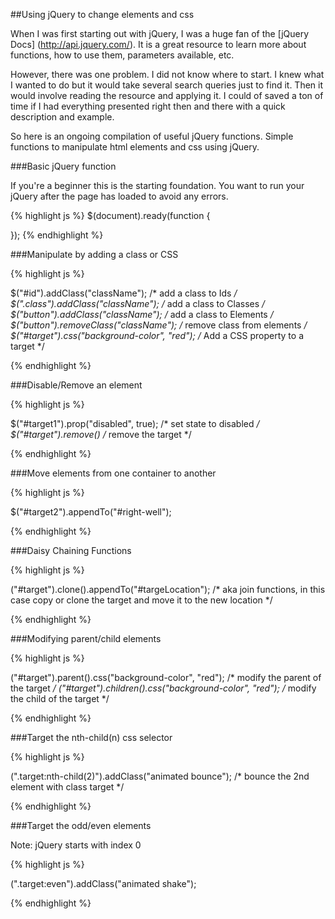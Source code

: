 ##Using jQuery to change elements and css

When I was first starting out with jQuery, I was a huge fan of the [jQuery Docs] (http://api.jquery.com/). It is a great resource to learn more about functions, how to use them, parameters available, etc. 

However, there was one problem. I did not know where to start. I knew what I wanted to do but it would take several search queries just to find it. Then it would involve reading the resource and applying it. I could of saved a ton of time if I had everything presented right then and there with a quick description and example.

So here is an ongoing compilation of useful jQuery functions. Simple functions to manipulate html elements and css using jQuery. 

###Basic jQuery function

If you're a beginner this is the starting foundation. You want to run your jQuery after the page has loaded to avoid any errors.

{% highlight js %}
$(document).ready(function {
	
});
{% endhighlight %}

###Manipulate by adding a class or CSS

{% highlight js %}

$("#id").addClass("className"); /* add a class to Ids */
$(".class").addClass("className"); /* add a class to Classes */
$("button").addClass("className"); /* add a class to Elements */
$("button").removeClass("className"); /* remove class from elements */
$("#target").css("background-color", "red"); /* Add a CSS property to a target */

{% endhighlight %}

###Disable/Remove an element

{% highlight js %}

$("#target1").prop("disabled", true); /* set state to disabled */
$("#target").remove() /* remove the target */

{% endhighlight %}

###Move elements from one container to another

{% highlight js %}

$("#target2").appendTo("#right-well");

{% endhighlight %}

###Daisy Chaining Functions

{% highlight js %}

("#target").clone().appendTo("#targeLocation"); /* aka join functions, in this case copy or clone the target and move it to the new location */

{% endhighlight %}

###Modifying parent/child elements

{% highlight js %}

("#target").parent().css("background-color", "red"); /* modify the parent of the target */
("#target").children().css("background-color", "red"); /* modify the child of the target */

{% endhighlight %}

###Target the nth-child(n) css selector

{% highlight js %}

(".target:nth-child(2)").addClass("animated bounce"); /* bounce the 2nd element with class target */

{% endhighlight %}

###Target the odd/even elements

Note: jQuery starts with index 0

{% highlight js %}

(".target:even").addClass("animated shake");

{% endhighlight %}

